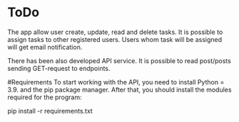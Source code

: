 # ToDo
The app allow user create, update, read and delete tasks. It is possible to
assign tasks to other registered users. Users whom task will be assigned will
get email notification. 

There has been also developed API service. It is possible to read post/posts
sending GET-request to endpoints.

#Requirements
To start working with the API, you need to install Python = 3.9. and the pip package manager. After that, you should install the modules required for the program:

pip install -r requirements.txt

